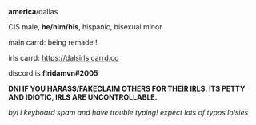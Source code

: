__america__/dallas

CIS male, __he/him/his__,
hispanic, bisexual minor

main carrd: being remade !

irls carrd: https://dalsirls.carrd.co

discord is __flridamvn#2005__


__**DNI IF YOU HARASS/FAKECLAIM OTHERS FOR THEIR IRLS. ITS PETTY AND IDIOTIC, IRLS ARE UNCONTROLLABLE.**__

*byi i keyboard spam and have trouble typing! expect lots of typos lolsies*

